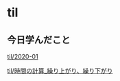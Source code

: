 # til

## 今日学んだこと

[til/2020\-01](https://github.com/tokiohamamatsu/til/blob/master/tir/2020-01.md/#22)

[til/時間の計算\_繰り上がり、繰り下がり](https://github.com/tokiohamamatsu/til/blob/master/php/%E6%99%82%E9%96%93%E3%81%AE%E8%A8%88%E7%AE%97_%E7%B9%B0%E3%82%8A%E4%B8%8A%E3%81%8C%E3%82%8A%E3%80%81%E7%B9%B0%E3%82%8A%E4%B8%8B%E3%81%8C%E3%82%8A.md)
